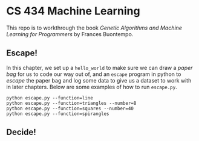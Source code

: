 # CS 434 Machine Learning

This repo is to workthrough the book _Genetic Algorithms and Machine Learning for Programmers_ by Frances Buontempo.

## Escape!

In this chapter, we set up a `hello_world` to make sure we can draw a _paper bag_ for us to code our way out of, and an `escape` program in python to _escape_ the paper bag and log some data to give us a dataset to work with in later chapters. Below are some examples of how to run `escape.py`.

```
python escape.py --function=line
python escape.py --function=triangles --number=8
python escape.py --function=squares --number=40
python escape.py --function=spirangles
```

## Decide!

